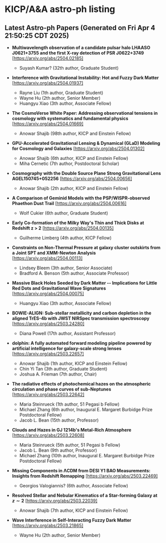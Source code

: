 # KICP/A&A astro-ph listing

## Latest Astro-ph Papers (Generated on Fri Apr  4 21:50:25 CDT 2025)

- **Multiwavelength observation of a candidate pulsar halo LHAASO J0621+3755 and the first X-ray detection of PSR J0622+3749**
[https://arxiv.org/abs/2504.02185]
  + Suyash Kumar? (32th author, Graduate Student)

- **Interference with Gravitational Instability: Hot and Fuzzy Dark Matter**
[https://arxiv.org/abs/2504.01937]
  + Rayne Liu (1th author, Graduate Student)
  + Wayne Hu (2th author, Senior Member)
  + Huangyu Xiao (3th author, Associate Fellow)

- **The CosmoVerse White Paper: Addressing observational tensions in cosmology with systematics and fundamental physics**
[https://arxiv.org/abs/2504.01669]
  + Anowar Shajib (98th author, KICP and Einstein Fellow)

- **GPU-Accelerated Gravitational Lensing & Dynamical (GLaD) Modeling for Cosmology and Galaxies**
[https://arxiv.org/abs/2504.01302]
  + Anowar Shajib (6th author, KICP and Einstein Fellow)
  + Miha Cernetic (7th author, Postdoctoral Scholar)

- **Cosmography with the Double Source Plane Strong Gravitational Lens AGEL150745+052256**
[https://arxiv.org/abs/2504.00656]
  + Anowar Shajib (2th author, KICP and Einstein Fellow)

- **A Comparison of Geminid Models with the PSP/WISPR-observed Phaethon Dust Trail**
[https://arxiv.org/abs/2504.00616]
  + Wolf Cukier (6th author, Graduate Student)

- **Early Co-formation of the Milky Way's Thin and Thick Disks at Redshift z > 2**
[https://arxiv.org/abs/2504.00135]
  + Guilherme Limberg (4th author, KICP Fellow)

- **Constraints on Non-Thermal Pressure at galaxy cluster outskirts from a Joint SPT and XMM-Newton Analysis**
[https://arxiv.org/abs/2504.00113]
  + Lindsey Bleem (3th author, Senior Associate)
  + Bradford A. Benson (5th author, Associate Professor)

- **Massive Black Holes Seeded by Dark Matter -- Implications for Little Red Dots and Gravitational Wave Signatures**
[https://arxiv.org/abs/2504.00075]
  + Huangyu Xiao (3th author, Associate Fellow)

- **BOWIE-ALIGN: Sub-stellar metallicity and carbon depletion in the aligned TrES-4b with JWST NIRSpec transmission spectroscopy**
[https://arxiv.org/abs/2503.24280]
  + Diana Powell (17th author, Assistant Professor)

- **dolphin: A fully automated forward modeling pipeline powered by artificial intelligence for galaxy-scale strong lenses**
[https://arxiv.org/abs/2503.22657]
  + Anowar Shajib (1th author, KICP and Einstein Fellow)
  + Chin Yi Tan (3th author, Graduate Student)
  + Joshua A. Frieman (7th author, Chair)

- **The radiative effects of photochemical hazes on the atmospheric circulation and phase curves of sub-Neptunes**
[https://arxiv.org/abs/2503.22642]
  + Maria Steinrueck (1th author, 51 Pegasi b Fellow)
  + Michael Zhang (6th author, Inaugural E. Margaret Burbidge Prize Postdoctoral Fellow)
  + Jacob L. Bean (15th author, Professor)

- **Clouds and Hazes in GJ 1214b's Metal-Rich Atmosphere**
[https://arxiv.org/abs/2503.22608]
  + Maria Steinrueck (5th author, 51 Pegasi b Fellow)
  + Jacob L. Bean (9th author, Professor)
  + Michael Zhang (10th author, Inaugural E. Margaret Burbidge Prize Postdoctoral Fellow)

- **Missing Components in ΛCDM from DESI Y1 BAO Measurements: Insights from Redshift Remapping**
[https://arxiv.org/abs/2503.22469]
  + Georgios Valogiannis? (6th author, Associate Fellow)

- **Resolved Stellar and Nebular Kinematics of a Star-forming Galaxy at $z\sim2$**
[https://arxiv.org/abs/2503.22039]
  + Anowar Shajib (7th author, KICP and Einstein Fellow)

- **Wave Interference in Self-Interacting Fuzzy Dark Matter**
[https://arxiv.org/abs/2503.21865]
  + Wayne Hu (2th author, Senior Member)

